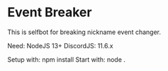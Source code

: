 # Event Breaker

This is selfbot for breaking nickname event changer.

Need: NodeJS 13+
DiscordJS: 11.6.x

Setup with: npm install
Start with: node .
